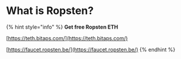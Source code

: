 # What is Ropsten?

{% hint style="info" %}
**Get free Ropsten ETH** 

[https://teth.bitaps.com/](https://teth.bitaps.com/)

[https://faucet.ropsten.be/](https://faucet.ropsten.be/)
{% endhint %}


